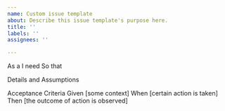 ```yaml
---
name: Custom issue template
about: Describe this issue template's purpose here.
title: ''
labels: ''
assignees: ''

---
```


As a 
I need 
So that

Details and Assumptions


Acceptance Criteria
Given [some context]
When [certain action is taken]
Then [the outcome of action is observed]
